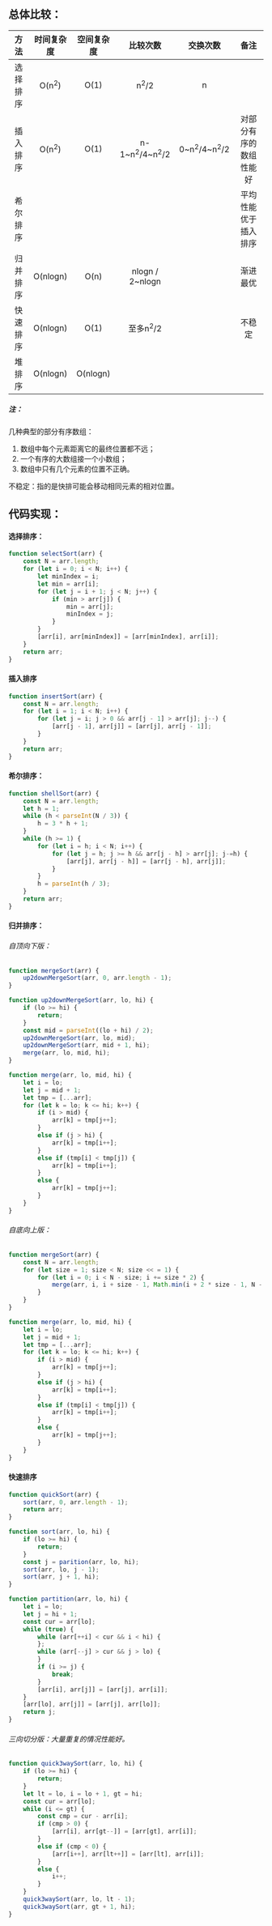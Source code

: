 ## 总体比较：

|   方法   |    时间复杂度    | 空间复杂度 |              比较次数               |             交换次数              |          备注          |
| :------: | :--------------: | :--------: | :---------------------------------: | :-------------------------------: | :--------------------: |
| 选择排序 | O(n<sup>2</sup>) |    O(1)    |           n<sup>2</sup>/2           |                 n                 |                        |
| 插入排序 | O(n<sup>2</sup>) |    O(1)    | n-1~n<sup>2</sup>/4~n<sup>2</sup>/2 | 0~n<sup>2</sup>/4~n<sup>2</sup>/2 | 对部分有序的数组性能好 |
| 希尔排序 |                  |            |                                     |                                   |  平均性能优于插入排序  |
| 归并排序 |     O(nlogn)     |    O(n)    |           nlogn / 2~nlogn           |                                   |        渐进最优        |
| 快速排序 |     O(nlogn)     |    O(1)    |         至多n<sup>2</sup>/2         |                                   |         不稳定         |
|  堆排序  |     O(nlogn)     |  O(nlogn)  |                                     |                                   |                        |

##### 注：

几种典型的部分有序数组：

1. 数组中每个元素距离它的最终位置都不远；
2. 一个有序的大数组接一个小数组；	
3. 数组中只有几个元素的位置不正确。

不稳定：指的是快排可能会移动相同元素的相对位置。

## 代码实现：

#### 	选择排序：

```javascript
function selectSort(arr) {
    const N = arr.length;
    for (let i = 0; i < N; i++) {
        let minIndex = i;
        let min = arr[i];
        for (let j = i + 1; j < N; j++) {
            if (min > arr[j]) {
                min = arr[j];
                minIndex = j;
            }
        }
        [arr[i], arr[minIndex]] = [arr[minIndex], arr[i]];
    }
    return arr;
}
```

#### 	插入排序

```javascript
function insertSort(arr) {
    const N = arr.length;
    for (let i = 1; i < N; i++) {
        for (let j = i; j > 0 && arr[j - 1] > arr[j]; j--) {
            [arr[j - 1], arr[j]] = [arr[j], arr[j - 1]];
        }
    }
    return arr;
}
```

#### 	希尔排序：

```javascript
function shellSort(arr) {
    const N = arr.length;
    let h = 1;
    while (h < parseInt(N / 3)) {
    	h = 3 * h + 1;
    }
    while (h >= 1) {
        for (let i = h; i < N; i++) {
            for (let j = h; j >= h && arr[j - h] > arr[j]; j-=h) {
                [arr[j], arr[j - h]] = [arr[j - h], arr[j]];
            }
        }
        h = parseInt(h / 3);
    }
    return arr;
}
```

#### 	归并排序：

###### 		自顶向下版：

```javascript
function mergeSort(arr) {
    up2downMergeSort(arr, 0, arr.length - 1);
}

function up2downMergeSort(arr, lo, hi) {
    if (lo >= hi) {
        return;
    }
    const mid = parseInt((lo + hi) / 2);
    up2downMergeSort(arr, lo, mid);
    up2downMergeSort(arr, mid + 1, hi);
    merge(arr, lo, mid, hi);
}

function merge(arr, lo, mid, hi) {
    let i = lo;
    let j = mid + 1;
    let tmp = [...arr];
    for (let k = lo; k <= hi; k++) {
        if (i > mid) {
            arr[k] = tmp[j++];
        }
        else if (j > hi) {
            arr[k] = tmp[i++];
        }
        else if (tmp[i] < tmp[j]) {
            arr[k] = tmp[i++];
        }
        else {
            arr[k] = tmp[j++];
        }
    }
}
```

###### 自底向上版：

```javascript
function mergeSort(arr) {
    const N = arr.length;
    for (let size = 1; size < N; size << = 1) {
        for (let i = 0; i < N - size; i += size * 2) {
            merge(arr, i, i + size - 1, Math.min(i + 2 * size - 1, N - 1));
        }
    }
}

function merge(arr, lo, mid, hi) {
    let i = lo;
    let j = mid + 1;
    let tmp = [...arr];
    for (let k = lo; k <= hi; k++) {
        if (i > mid) {
            arr[k] = tmp[j++];
        }
        else if (j > hi) {
            arr[k] = tmp[i++];
        }
        else if (tmp[i] < tmp[j]) {
            arr[k] = tmp[i++];
        }
        else {
            arr[k] = tmp[j++];
        }
    }
}
```

#### 快速排序

```javascript
function quickSort(arr) {
    sort(arr, 0, arr.length - 1);
    return arr;
}

function sort(arr, lo, hi) {
    if (lo >= hi) {
        return;
    }
    const j = parition(arr, lo, hi);
    sort(arr, lo, j - 1);
    sort(arr, j + 1, hi);
}

function partition(arr, lo, hi) {
    let i = lo;
    let j = hi + 1;
    const cur = arr[lo];
    while (true) {
        while (arr[++i] < cur && i < hi) {
        };
        while (arr[--j] > cur && j > lo) {
        }
        if (i >= j) {
            break;
        }
        [arr[i], arr[j]] = [arr[j], arr[i]];
    }
    [arr[lo], arr[j]] = [arr[j], arr[lo]];
    return j;
}
```

###### 三向切分版：大量重复的情况性能好。

```javascript
function quick3waySort(arr, lo, hi) {
    if (lo >= hi) {
        return;
    }
    let lt = lo, i = lo + 1, gt = hi;
    const cur = arr[lo];
    while (i <= gt) {
        const cmp = cur - arr[i];
        if (cmp > 0) {
            [arr[i], arr[gt--]] = [arr[gt], arr[i]];
        }
        else if (cmp < 0) {
            [arr[i++], arr[lt++]] = [arr[lt], arr[i]];
        }
        else {
            i++;
        }
    }
    quick3waySort(arr, lo, lt - 1);
    quick3waySort(arr, gt + 1, hi);
}
```

